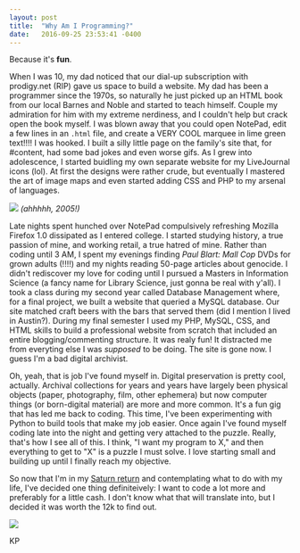 ```yaml
---
layout: post
title:  "Why Am I Programming?"
date:   2016-09-25 23:53:41 -0400
---
```


Because it's **fun**. 

When I was 10, my dad noticed that our dial-up subscription with prodigy.net (RIP) gave us space to build a website. My dad has been a programmer since the 1970s, so naturally he just picked up an HTML book from our local Barnes and Noble and started to teach himself. Couple my admiration for him with my extreme nerdiness, and I couldn't help but crack open the book myself. I was blown away that you could open NotePad, edit a few lines in an `.html` file, and create a VERY COOL marquee in lime green text!!!! I was hooked. I built a silly little page on the family's site that, for #content, had some bad jokes and even worse gifs. As I grew into adolescence, I started buidling my own separate website for my LiveJournal icons (lol). At first the designs were rather crude, but eventually I mastered the art of image maps and even started adding CSS and PHP to my arsenal of languages. 

![](https://68.media.tumblr.com/e2ee8ae0f07bbd38b57ba91a4549bffe/tumblr_oe3cy3iFtI1v7v1pbo1_1280.jpg)
*(ahhhhh, 2005!)*

Late nights spent hunched over NotePad compulsively refreshing Mozilla Firefox 1.0 dissipated as I entered college. I started studying history, a true passion of mine, and working retail, a true hatred of mine. Rather than coding until 3 AM, I spent my evenings finding *Paul Blart: Mall Cop* DVDs for grown adults (!!!!) and my nights reading 50-page articles about genocide. I didn't rediscover my love for coding until I pursued a Masters in Information Science (a fancy name for Library Science, just gonna be real with y'all). I took a class during my second year called Database Management where, for a final project, we built a website that queried a MySQL database. Our site matched craft beers with the bars that served them (did I mention I lived in Austin?). During my final semester I used my PHP, MySQL, CSS, and HTML skills to build a professional website from scratch that included an entire blogging/commenting structure. It was realy fun! It distracted me from everyting else I was *supposed* to be doing. The site is gone now. I guess I'm a bad digital archivist. 

Oh, yeah, that is job I've found myself in. Digital preservation is pretty cool, actually. Archival collections for years and years have largely been physical objects (paper, photography, film, other ephemera) but now computer things (or born-digital material) are more and more common. It's a fun gig that has led me back to coding. This time, I've been experimenting with Python to build tools that make my job easier. Once again I've found myself coding late into the night and getting very attached to the puzzle. Really, that's how I see all of this. I think, "I want my program to X," and then everything to get to "X" is a puzzle I must solve. I love starting small and building up until I finally reach my objective. 

So now that I'm in my [Saturn return](https://en.wikipedia.org/wiki/Saturn_return) and contemplating what to do with my life, I've decided one thing definiteively: I want to code a lot more and preferably for a little cash. I don't know what that will translate into, but I decided it was worth the 12k to find out.

![](https://media.giphy.com/media/nk12xotFCd0Na/giphy.gif)

KP
